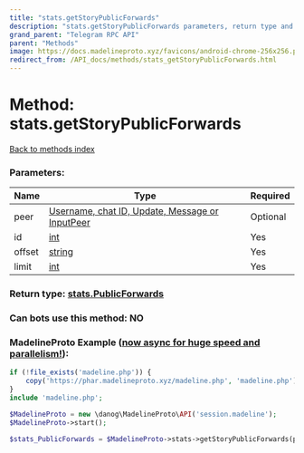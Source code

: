 ```yaml
---
title: "stats.getStoryPublicForwards"
description: "stats.getStoryPublicForwards parameters, return type and example"
grand_parent: "Telegram RPC API"
parent: "Methods"
image: https://docs.madelineproto.xyz/favicons/android-chrome-256x256.png
redirect_from: /API_docs/methods/stats_getStoryPublicForwards.html
---
```

# Method: stats.getStoryPublicForwards
[Back to methods index](index.html)



### Parameters:

| Name     |    Type       | Required |
|----------|---------------|----------|
|peer|[Username, chat ID, Update, Message or InputPeer](/API_docs/types/InputPeer.html) | Optional|
|id|[int](/API_docs/types/int.html) | Yes|
|offset|[string](/API_docs/types/string.html) | Yes|
|limit|[int](/API_docs/types/int.html) | Yes|


### Return type: [stats.PublicForwards](/API_docs/types/stats.PublicForwards.html)

### Can bots use this method: **NO**


### MadelineProto Example ([now async for huge speed and parallelism!](https://docs.madelineproto.xyz/docs/ASYNC.html)):


```php
if (!file_exists('madeline.php')) {
    copy('https://phar.madelineproto.xyz/madeline.php', 'madeline.php');
}
include 'madeline.php';

$MadelineProto = new \danog\MadelineProto\API('session.madeline');
$MadelineProto->start();

$stats_PublicForwards = $MadelineProto->stats->getStoryPublicForwards(peer: $InputPeer, id: $int, offset: 'string', limit: $int, );
```

